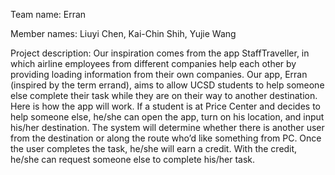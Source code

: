 Team name: Erran

Member names: Liuyi Chen, Kai-Chin Shih, Yujie Wang

Project description: Our inspiration comes from the app StaffTraveller, in which airline employees from different companies help each other by providing loading information from their own companies. Our app, Erran (inspired by the term errand), aims to allow UCSD students to help someone else complete their task while they are on their way to another destination. Here is how the app will work. If a student is at Price Center and decides to help someone else, he/she can open the app, turn on his location, and input his/her destination. The system will determine whether there is another user from the destination or along the route who’d like something from PC. Once the user completes the task, he/she will earn a credit. With the credit, he/she can request someone else to complete his/her task. 